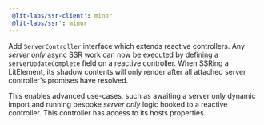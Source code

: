 ```yaml
---
'@lit-labs/ssr-client': minor
'@lit-labs/ssr': minor
---
```


Add `ServerController` interface which extends reactive controllers. Any _server only_ async SSR work can now be executed by defining a `serverUpdateComplete` field on a reactive controller. When SSRing a LitElement, its shadow contents will only render after all attached server controller's promises have resolved.

This enables advanced use-cases, such as awaiting a server only dynamic import and running bespoke _server only_ logic hooked to a reactive controller. This controller has access to its hosts properties.
